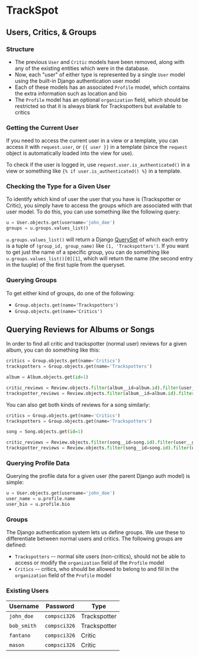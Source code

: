 # TrackSpot

## Users, Critics, & Groups
### Structure
- The previous `User` and `Critic` models have been removed, along with any of the existing entities which were in the database.
- Now, each "user" of either type is represented by a single `User` model using the built-in Django authentication user model
- Each of these models has an associated `Profile` model, which contains the extra information such as location and bio
- The `Profile` model has an optional `organization` field, which should be restricted so that it is always blank for Trackspotters but available to critics

### Getting the Current User
If you need to access the current user in a view or a template, you can access it with `request.user`, or `{{ user }}` in a template (since the `request` object is automatically loaded into the view for use).

To check if the user is logged in, use `request.user.is_authenticated()` in a view or something like `{% if user.is_authenticated() %}` in a template.

### Checking the Type for a Given User
To identify which kind of user the user that you have is (Trackspotter or Critic), you simply have to access the groups which are associated with that user model. To do this, you can use something like the following query:
```python
u = User.objects.get(username='john_doe')
groups = u.groups.values_list()
```
`u.groups.values_list()` will return a Django [QuerySet](https://docs.djangoproject.com/en/2.0/ref/models/querysets/) of which each entry is a tuple of `(group_id, group_name)` like `(1, 'Trackspotters')`. If you want to get just the name of a specific group, you can do something like `u.groups.values_list()[0][1]`, which will return the name (the second entry in the tuuple) of the first tuple from the queryset.

### Querying Groups
To get either kind of groups, do one of the following:
* `Group.objects.get(name='Trackspotters')`
* `Group.objects.get(name='Critics')`

## Querying Reviews for Albums or Songs
In order to find all critic and trackspotter (normal user) reviews for a given album, you can do something like this:
```python
critics = Group.objects.get(name='Critics')
trackspotters = Group.objects.get(name='Trackspotters')

album = Album.objects.get(id=1)

critic_reviews = Review.objects.filter(album__id=album.id).filter(user__groups=trackspotters)
trackspotter_reviews = Review.objects.filter(album__id=album.id).filter(user__groups=critics)
```

You can also get both kinds of reviews for a song similarly:
```python
critics = Group.objects.get(name='Critics')
trackspotters = Group.objects.get(name='Trackspotters')

song = Song.objects.get(id=1)

critic_reviews = Review.objects.filter(song__id=song.id).filter(user__groups=trackspotters)
trackspotter_reviews = Review.objects.filter(song__id=song.id).filter(user__groups=critics)
```

### Querying Profile Data
Querying the profile data for a given user (the parent Django auth model) is simple:
```python
u = User.objects.get(username='john_doe')
user_name = u.profile.name
user_bio = u.profile.bio
```

### Groups
The Django authentication system lets us define groups. We use these to differentiate between normal users and critics.
The following groups are defined:
* `Trackspotters` -- normal site users (non-critics), should not be able to access or modify the `organization` field of the `Profile` model
* `Critics` -- critics, who should be allowed to belong to and fill in the `organization` field of the `Profile` model

### Existing Users
| Username | Password | Type |
| -------- | -------- | ---- |
| `john_doe` | `compsci326` | Trackspotter |
| `bob_smith` | `compsci326` | Trackspotter |
| `fantano` | `compsci326` | Critic |
| `mason` | `compsci326` | Critic |